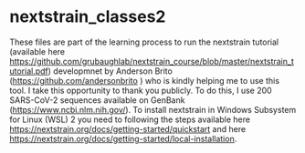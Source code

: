 # nextstrain_classes2
These files are part of the learning process to run the nextstrain tutorial (available here https://github.com/grubaughlab/nextstrain_course/blob/master/nextstrain_tutorial.pdf) developmnet by Anderson Brito (https://github.com/andersonbrito ) who is kindly helping me to use this tool. I take this opportunity to thank you publicly.
To do this, I use 200 SARS-CoV-2 sequences available on GenBank (https://www.ncbi.nlm.nih.gov/).
To install nextstrain in Windows Subsystem for Linux (WSL) 2 you need to following the steps available here https://nextstrain.org/docs/getting-started/quickstart and here https://nextstrain.org/docs/getting-started/local-installation.
